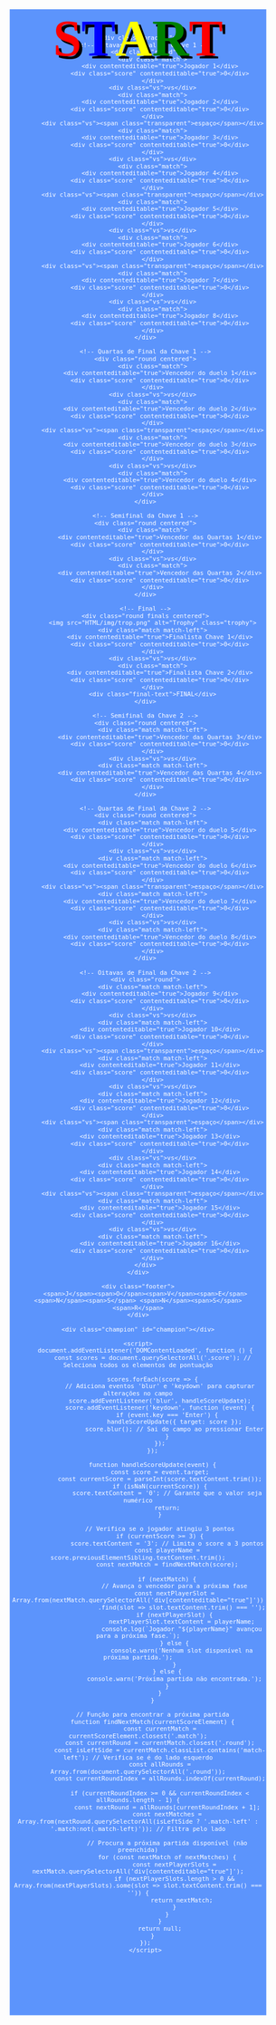 <!DOCTYPE html>
<html lang="pt">
<head>
    <meta charset="UTF-8">
    <meta name="viewport" content="width=device-width, initial-scale=1.0">
    <title>START JOVENS NOVA SANTA RITA</title>
    <style>
        body {
            background-color: #5c94fc;
            background-image: url('https://www.mariomayhem.com/downloads/misc_pics/smw_clouds.gif');
            background-size: cover;
            background-repeat: no-repeat;
            background-position: center;
            color: white;
            font-family: 'Press Start 2P', cursive;
            text-align: center;
            transform: scale(0.9);
            transform-origin: top;
            margin: 0;
            padding: 0;
            position: relative;
        }
        .title, .footer {
            font-size: 75px;
            text-shadow: 6px 6px 0px #000;
            font-weight: bold;
            margin-bottom: -80px;
        }
        .title {
            font-size: 100px;
            animation: bounce 2s infinite;
            margin-top: 50px; /* Ajuste para descer a palavra START */
        }
        @keyframes bounce {
            0%, 20%, 50%, 80%, 100% {
                transform: translateY(0);
            }
            40% {
                transform: translateY(-30px);
            }
            60% {
                transform: translateY(-15px);
            }
        }
        .title span, .footer span {
            display: inline-block;
        }
        .title span:nth-child(1) { color: red; }
        .title span:nth-child(2) { color: blue; }
        .title span:nth-child(3) { color: yellow; }
        .title span:nth-child(4) { color: green; }
        .title span:nth-child(5) { color: red; }
        .footer span:nth-child(1) { color: red; }
        .footer span:nth-child(2) { color: blue; }
        .footer span:nth-child(3) { color: yellow; }
        .footer span:nth-child(4) { color: green; }
        .footer span:nth-child(5) { color: red; }
        .footer span:nth-child(6) { color: blue; }
        .footer span:nth-child(7) { color: yellow; }
        .footer span:nth-child(8) { color: green; }
        .footer span:nth-child(9) { color: red; }
        .footer {
            margin-top: 40px;
        }
        .bracket {
            display: flex;
            justify-content: space-between;
            align-items: flex-start;
            flex-wrap: nowrap;
            margin-top: 20px;
        }
        .round {
            display: flex;
            flex-direction: column;
            margin: 60px;
            position: 60px;
        }
        .match {
            width: 150px;
            height: 50px;
            background: linear-gradient(135deg, #ffcc00, #ff6600);
            border-radius: 10px;
            border: 3px solid #000;
            box-shadow: 4px 4px 0px #000;
            display: flex;
            align-items: center;
            justify-content: center;
            margin: 5px; /* Ajuste de espaçamento */
            cursor: pointer;
            font-weight: bold;
            color: black;
            position: relative;
        }
        .score {
            width: 70px;
            height: 40px;
            background: linear-gradient(135deg, #ffcc00, #ff6600);
            border-radius: 10px;
            border: 3px solid #000;
            box-shadow: 4px 4px 0px #000;
            display: flex;
            align-items: center;
            justify-content: center;
            font-weight: bold;
            color: black;
            position: absolute;
            right: -80px; /* Ajuste a posição conforme necessário */
        }
        .match-left .score {
            left: -80px; /* Ajuste a posição conforme necessário */
            right: auto;
        }
        .match:hover {
            background: linear-gradient(135deg, #ff6600, #ffcc00);
        }
        .vs {
            font-size: 24px;
            font-weight: bold;
            color: red;
            text-shadow: 2px 2px 0px #000;
            margin: 5px;
        }
        .transparent {
    color: #5c94fc; /* Mesma cor do fundo */
    text-shadow: none; /* Remove qualquer sombra de texto */
    caret-color: transparent; /* Remove o cursor visível */
}
        .final-text {
            font-size: 32px;
            color: red;
            text-shadow: 2px 2px 0px #000;
            font-family: 'Press Start 2P', cursive;
            margin-top: 20px;
            font-weight: bold;
        }
        .trophy {
            position: absolute;
            top: -80px; /* Ajuste para posicionar mais para cima */
            left: 50%;
            transform: translateX(-50%);
            width: 160px; /* Dobro do tamanho original */
            height: 160px; /* Dobro do tamanho original */
        }
        .champion {
            display: none;
            position: fixed;
            top: 50%;
            left: 50%;
            transform: translate(-50%, -50%);
            font-size: 64px;
            color: yellow;
            text-shadow: 4px 4px 0px #000;
            background: rgba(0, 0, 0, 0.8);
            padding: 20px;
            border-radius: 10px;
            z-index: 1000;
        }
        .centered {
            display: flex;
            flex-direction: column;
            align-items: center;
        }
        .finals {
            position: relative;
            margin-top: 300px; /* Ajuste conforme necessário */
        }
    /* Ajuste para as colunas da esquerda */
    .bracket > .round:nth-child(1) {
        margin-left: -120px; /* Move a primeira coluna mais para a esquerda */
    }
    .bracket > .round:nth-child(2) {
        margin-left: -80px; /* Move a segunda coluna mais para a esquerda */
    }
    .bracket > .round:nth-child(3) {
        margin-left: -40px; /* Move a terceira coluna mais para a esquerda */
    }

    /* Ajuste para as colunas da direita */
    .bracket > .round:nth-last-child(1) {
        margin-right: -120px; /* Move a última coluna mais para a direita */
    }
    .bracket > .round:nth-last-child(2) {
        margin-right: -80px; /* Move a penúltima coluna mais para a direita */
    }
    .bracket > .round:nth-last-child(3) {
        margin-right: -40px; /* Move a antepenúltima coluna mais para a direita */
    }

    /* Centraliza a final */
    .finals {
        margin-left: auto;
        margin-right: auto;
    }
    /* Ajuste para as colunas da esquerda */
    .bracket > .round:nth-child(1) {
        margin-left: -90px; /* Move a primeira coluna mais para a esquerda */
    }
    .bracket > .round:nth-child(2) {
        margin-left: 70px; /* Move a segunda coluna mais para a esquerda */
    }
    .bracket > .round:nth-child(3) {
        margin-left: 75px; /* Move a terceira coluna mais para a esquerda */
    }

    /* Ajuste para as colunas da direita */
    .bracket > .round:nth-last-child(1) {
        margin-right: -90px; /* Move a última coluna mais para a direita */
    }
    .bracket > .round:nth-last-child(2) {
        margin-right: 70px; /* Move a penúltima coluna mais para a direita */
    }
    .bracket > .round:nth-last-child(3) {
        margin-right: 75px; /* Move a antepenúltima coluna mais para a direita */
    }

    /* Centraliza a final */
    .finals {
        margin-left: auto;
        margin-right: auto;
        height: 330px;
    }
   /* Quartas de Final - Esquerda */
.bracket > .round:nth-child(2) {
    margin-top: 250px; /* Ajuste a posição vertical */
    height: 500px; /* Ajuste a altura */
}

/* Semifinal - Esquerda */
.bracket > .round:nth-child(3) {
    margin-top: 330px; /* Ajuste a posição vertical */
    height: 500px; /* Ajuste a altura */
}

/* Quartas de Final - Direita */
.bracket > .round:nth-last-child(2) {
    margin-top: 250px; /* Ajuste a posição vertical */
    height: 500px; /* Ajuste a altura */
}
/* Semifinal - Direita */
.bracket > .round:nth-last-child(3) {
    margin-top: 330px; /* Ajuste a posição vertical */
    height: 500px; /* Ajuste a altura */
}
/* Ajuste o espaçamento entre os jogos */
.match

/* Espaço entre Jogadores 2 e 3 */
.round > .match:nth-child(2) {
    margin-bottom: 100px;
}

/* Espaço entre Jogadores 4 e 5 */
.round .match:nth-of-type(4) {
    margin-bottom: 100px !important;
}

/* Espaço entre Jogadores 6 e 7 */
.round .match:nth-of-type(6) {
    margin-bottom: 100px !important;
}

/* Espaço entre Jogadores 10 e 11 */
.round .match:nth-of-type(10) {
    margin-bottom: 100px !important;
}

/* Espaço entre Jogadores 12 e 13 */
.round .match:nth-of-type(12) {
    margin-bottom: 100px !important;
}

/* Espaço entre Jogadores 14 e 15 */
.round .match:nth-of-type(14) {
    margin-bottom: 100px !important;
}

/* Espaço entre Vencedor do Duelo 6 e Vencedor do Duelo 7 */
.round.centered .match:nth-of-type(6) {
    margin-bottom: 100px !important;
}

/* Espaço entre Vencedor do Duelo 2 e Vencedor do Duelo 3 */
.round.centered .match:nth-of-type(2) {
    margin-bottom: 0px !important;
}
/* Ajuste o espaçamento entre os jogos */
.finals .match {
    margin: 15px; /* Ajuste o espaçamento entre os jogos */
}
.trophy {
    position: absolute;
    top: -170px; /* Ajuste para posicionar mais para cima */
    left: 50%;
    transform: translateX(-50%);
    width: 160px; /* Largura do troféu */
    height: 160px; /* Altura do troféu */
}
    </style>
    <link href="https://fonts.googleapis.com/css2?family=Press+Start+2P&display=swap" rel="stylesheet">
</head>
<body>
    <div class="title">
        <span>S</span><span>T</span><span>A</span><span>R</span><span>T</span>
    </div>
    
    <div class="bracket">
        <!-- Oitavas de Final da Chave 1 -->
        <div class="round">
            <div class="match">
                <div contenteditable="true">Jogador 1</div>
                <div class="score" contenteditable="true">0</div>
            </div>
            <div class="vs">vs</div>
            <div class="match">
                <div contenteditable="true">Jogador 2</div>
                <div class="score" contenteditable="true">0</div>
            </div>
            <div class="vs"><span class="transparent">espaço</span></div>
            <div class="match">
                <div contenteditable="true">Jogador 3</div>
                <div class="score" contenteditable="true">0</div>
            </div>
            <div class="vs">vs</div>
            <div class="match">
                <div contenteditable="true">Jogador 4</div>
                <div class="score" contenteditable="true">0</div>
            </div>
            <div class="vs"><span class="transparent">espaço</span></div>
            <div class="match">
                <div contenteditable="true">Jogador 5</div>
                <div class="score" contenteditable="true">0</div>
            </div>
            <div class="vs">vs</div>
            <div class="match">
                <div contenteditable="true">Jogador 6</div>
                <div class="score" contenteditable="true">0</div>
            </div>
            <div class="vs"><span class="transparent">espaço</span></div>
            <div class="match">
                <div contenteditable="true">Jogador 7</div>
                <div class="score" contenteditable="true">0</div>
            </div>
            <div class="vs">vs</div>
            <div class="match">
                <div contenteditable="true">Jogador 8</div>
                <div class="score" contenteditable="true">0</div>
            </div>
        </div>
        
        <!-- Quartas de Final da Chave 1 -->
        <div class="round centered">
            <div class="match">
                <div contenteditable="true">Vencedor do duelo 1</div>
                <div class="score" contenteditable="true">0</div>
            </div>
            <div class="vs">vs</div>
            <div class="match">
                <div contenteditable="true">Vencedor do duelo 2</div>
                <div class="score" contenteditable="true">0</div>
            </div>
            <div class="vs"><span class="transparent">espaço</span></div>
            <div class="match">
                <div contenteditable="true">Vencedor do duelo 3</div>
                <div class="score" contenteditable="true">0</div>
            </div>
            <div class="vs">vs</div>
            <div class="match">
                <div contenteditable="true">Vencedor do duelo 4</div>
                <div class="score" contenteditable="true">0</div>
            </div>
        </div>
        
        <!-- Semifinal da Chave 1 -->
        <div class="round centered">
            <div class="match">
                <div contenteditable="true">Vencedor das Quartas 1</div>
                <div class="score" contenteditable="true">0</div>
            </div>
            <div class="vs">vs</div>
            <div class="match">
                <div contenteditable="true">Vencedor das Quartas 2</div>
                <div class="score" contenteditable="true">0</div>
            </div>
        </div>
        
        <!-- Final -->
        <div class="round finals centered">
            <img src="HTML/img/trop.png" alt="Trophy" class="trophy">
            <div class="match match-left">
                <div contenteditable="true">Finalista Chave 1</div>
                <div class="score" contenteditable="true">0</div>
            </div>
            <div class="vs">vs</div>
            <div class="match">
                <div contenteditable="true">Finalista Chave 2</div>
                <div class="score" contenteditable="true">0</div>
            </div>
            <div class="final-text">FINAL</div>
        </div>
        
        <!-- Semifinal da Chave 2 -->
        <div class="round centered">
            <div class="match match-left">
                <div contenteditable="true">Vencedor das Quartas 3</div>
                <div class="score" contenteditable="true">0</div>
            </div>
            <div class="vs">vs</div>
            <div class="match match-left">
                <div contenteditable="true">Vencedor das Quartas 4</div>
                <div class="score" contenteditable="true">0</div>
            </div>
        </div>
        
        <!-- Quartas de Final da Chave 2 -->
        <div class="round centered">
            <div class="match match-left">
                <div contenteditable="true">Vencedor do duelo 5</div>
                <div class="score" contenteditable="true">0</div>
            </div>
            <div class="vs">vs</div>
            <div class="match match-left">
                <div contenteditable="true">Vencedor do duelo 6</div>
                <div class="score" contenteditable="true">0</div>
            </div>
            <div class="vs"><span class="transparent">espaço</span></div>
            <div class="match match-left">
                <div contenteditable="true">Vencedor do duelo 7</div>
                <div class="score" contenteditable="true">0</div>
            </div>
            <div class="vs">vs</div>
            <div class="match match-left">
                <div contenteditable="true">Vencedor do duelo 8</div>
                <div class="score" contenteditable="true">0</div>
            </div>
        </div>
        
        <!-- Oitavas de Final da Chave 2 -->
        <div class="round">
            <div class="match match-left">
                <div contenteditable="true">Jogador 9</div>
                <div class="score" contenteditable="true">0</div>
            </div>
            <div class="vs">vs</div>
            <div class="match match-left">
                <div contenteditable="true">Jogador 10</div>
                <div class="score" contenteditable="true">0</div>
            </div>
            <div class="vs"><span class="transparent">espaço</span></div>
            <div class="match match-left">
                <div contenteditable="true">Jogador 11</div>
                <div class="score" contenteditable="true">0</div>
            </div>
            <div class="vs">vs</div>
            <div class="match match-left">
                <div contenteditable="true">Jogador 12</div>
                <div class="score" contenteditable="true">0</div>
            </div>
            <div class="vs"><span class="transparent">espaço</span></div>
            <div class="match match-left">
                <div contenteditable="true">Jogador 13</div>
                <div class="score" contenteditable="true">0</div>
            </div>
            <div class="vs">vs</div>
            <div class="match match-left">
                <div contenteditable="true">Jogador 14</div>
                <div class="score" contenteditable="true">0</div>
            </div>
            <div class="vs"><span class="transparent">espaço</span></div>
            <div class="match match-left">
                <div contenteditable="true">Jogador 15</div>
                <div class="score" contenteditable="true">0</div>
            </div>
            <div class="vs">vs</div>
            <div class="match match-left">
                <div contenteditable="true">Jogador 16</div>
                <div class="score" contenteditable="true">0</div>
            </div>
        </div>
    </div>
    
    <div class="footer">
        <span>J</span><span>O</span><span>V</span><span>E</span><span>N</span><span>S</span> <span>N</span><span>S</span><span>R</span>
    </div>

    <div class="champion" id="champion"></div>

    <script>
        document.addEventListener('DOMContentLoaded', function () {
            const scores = document.querySelectorAll('.score'); // Seleciona todos os elementos de pontuação
        
            scores.forEach(score => {
                // Adiciona eventos 'blur' e 'keydown' para capturar alterações no campo
                score.addEventListener('blur', handleScoreUpdate);
                score.addEventListener('keydown', function (event) {
                    if (event.key === 'Enter') {
                        handleScoreUpdate({ target: score });
                        score.blur(); // Sai do campo ao pressionar Enter
                    }
                });
            });
        
            function handleScoreUpdate(event) {
                const score = event.target;
                const currentScore = parseInt(score.textContent.trim());
                if (isNaN(currentScore)) {
                    score.textContent = '0'; // Garante que o valor seja numérico
                    return;
                }
        
                // Verifica se o jogador atingiu 3 pontos
                if (currentScore >= 3) {
                    score.textContent = '3'; // Limita o score a 3 pontos
                    const playerName = score.previousElementSibling.textContent.trim();
                    const nextMatch = findNextMatch(score);
        
                    if (nextMatch) {
                        // Avança o vencedor para a próxima fase
                        const nextPlayerSlot = Array.from(nextMatch.querySelectorAll('div[contenteditable="true"]'))
                            .find(slot => slot.textContent.trim() === '');
                        if (nextPlayerSlot) {
                            nextPlayerSlot.textContent = playerName;
                            console.log(`Jogador "${playerName}" avançou para a próxima fase.`);
                        } else {
                            console.warn('Nenhum slot disponível na próxima partida.');
                        }
                    } else {
                        console.warn('Próxima partida não encontrada.');
                    }
                }
            }
        
            // Função para encontrar a próxima partida
            function findNextMatch(currentScoreElement) {
                const currentMatch = currentScoreElement.closest('.match');
                const currentRound = currentMatch.closest('.round');
                const isLeftSide = currentMatch.classList.contains('match-left'); // Verifica se é do lado esquerdo
                const allRounds = Array.from(document.querySelectorAll('.round'));
                const currentRoundIndex = allRounds.indexOf(currentRound);
        
                if (currentRoundIndex >= 0 && currentRoundIndex < allRounds.length - 1) {
                    const nextRound = allRounds[currentRoundIndex + 1];
                    const nextMatches = Array.from(nextRound.querySelectorAll(isLeftSide ? '.match-left' : '.match:not(.match-left)')); // Filtra pelo lado
        
                    // Procura a próxima partida disponível (não preenchida)
                    for (const nextMatch of nextMatches) {
                        const nextPlayerSlots = nextMatch.querySelectorAll('div[contenteditable="true"]');
                        if (nextPlayerSlots.length > 0 && Array.from(nextPlayerSlots).some(slot => slot.textContent.trim() === '')) {
                            return nextMatch;
                        }
                    }
                }
                return null;
            }
        });
        </script>
</body>
</html>

